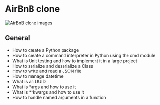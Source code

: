 # AirBnB clone

![AirBnB clone images](https://holbertonintranet.s3.amazonaws.com/uploads/medias/2018/6/65f4a1dd9c51265f49d0.png?X-Amz-Algorithm=AWS4-HMAC-SHA256&X-Amz-Credential=AKIARDDGGGOUWMNL5ANN%2F20200701%2Fus-east-1%2Fs3%2Faws4_request&X-Amz-Date=20200701T231234Z&X-Amz-Expires=86400&X-Amz-SignedHeaders=host&X-Amz-Signature=cacc2007771b63ea1b6bbc717263abf3f27d5d38f29747913e71376601d55a74)

## General
- How to create a Python package
- How to create a command interpreter in Python using the cmd module
- What is Unit testing and how to implement it in a large project
- How to serialize and deserialize a Class
- How to write and read a JSON file
- How to manage datetime
- What is an UUID
- What is *args and how to use it
- What is **kwargs and how to use it
- How to handle named arguments in a function
